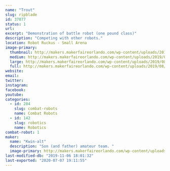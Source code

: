 ```yaml
---
name: "Trout"
slug: ripblade
id: 37077
status: 1
url: 
excerpt: "Demonstration of battle robot (one pound class)"
description: "Competing with other robots."
location: Robot Ruckus - Small Arena
image-primary:
  thumbnail: http://makers.makerfaireorlando.com/wp-content/uploads/2019/08/Trout-150x150.jpg
  medium: http://makers.makerfaireorlando.com/wp-content/uploads/2019/08/Trout-300x265.jpg
  large: http://makers.makerfaireorlando.com/wp-content/uploads/2019/08/Trout.jpg
  full: http://makers.makerfaireorlando.com/wp-content/uploads/2019/08/Trout.jpg
website: 
email: 
twitter: 
instagram: 
facebook: 
youtube: 
categories:
  - id: 284
    slug: combat-robots
    name: Combat Robots
  - id: 142
    slug: robotics
    name: Robotics
combat-robot: 1
maker:
  name: "Kwin-alt"
  description: "Son (and father) amateur team. "
  image-primary: http://makers.makerfaireorlando.com/wp-content/uploads/2019/08/CE340C0C-FC6F-4324-AC0A-C374F5471290-1024x768.jpeg
last-modified-db: "2019-11-06 18:01:32"
last-exported: "2020-07-07 19:11:55"
---
```

